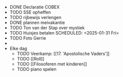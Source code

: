 - DONE Declaratie COBEX
- TODO SSE opheffen
- TODO rijbewijs verlengen
- DONE plannen meivakantie
- TODO Ton van der Stap over mystiek
- TODO Huisjes betalen
  SCHEDULED: <2025-01-31 Fri>
- TODO Foto Gerrie
-
- Elke dag
	- TODO Veerkamp: [[17. 'Apostolische Vaders']]
	- TODO [[Roll]]
	- TODO [[Filosoferen met kinderen]]
	- TODO piano spelen